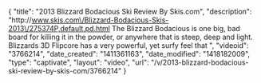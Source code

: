 {
    "title": "2013 Blizzard Bodacious Ski Review By Skis.com",
    "description": "http:\/\/www.skis.com\/Blizzard-Bodacious-Skis-2013\/275374P,default,pd.html  The Blizzard Bodacious is one big, bad board for killing it in the powder, or anywhere that is steep, deep and light. Blizzards 3D Flipcore has a very powerful, yet surfy feel that ",
    "videoid": "3766214",
    "date_created": "1411361163",
    "date_modified": "1418182009",
    "type": "captivate",
    "layout": "video",
    "url": "\/v\/2013-blizzard-bodacious-ski-review-by-skis-com\/3766214"
}